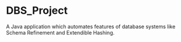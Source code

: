 # DBS_Project
A Java application which automates features of database systems like Schema Refinement and Extendible Hashing.
